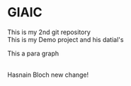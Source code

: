 # GIAIC
This is my 2nd git repository
<br>
This is my Demo project and his datial's
<p>This a para graph</p>
<br>
Hasnain Bloch
new change!
